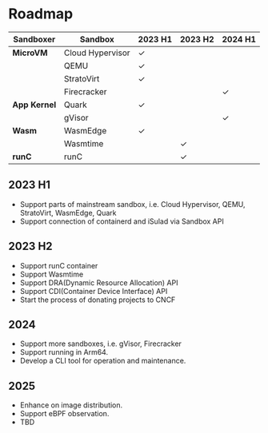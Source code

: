 # Roadmap

| Sandboxer      | Sandbox          | 2023 H1 | 2023 H2 | 2024 H1 |
|----------------|------------------|---------|---------|---------|
| **MicroVM**    | Cloud Hypervisor | ✓       |         |         |
|                | QEMU             | ✓       |         |         |
|                | StratoVirt       | ✓       |         |         |
|                | Firecracker      |         |         | ✓       |
| **App Kernel** | Quark            | ✓       |         |         |
|                | gVisor           |         |         | ✓       |
| **Wasm**       | WasmEdge         | ✓       |         |         |
|                | Wasmtime         |         | ✓       |         |
| **runC**       | runC             |         | ✓       |         |


## 2023 H1

+ Support parts of mainstream sandbox, i.e. Cloud Hypervisor, QEMU, StratoVirt, WasmEdge, Quark
+ Support connection of containerd and iSulad via Sandbox API

## 2023 H2

+ Support runC container
+ Support Wasmtime
+ Support DRA(Dynamic Resource Allocation) API
+ Support CDI(Container Device Interface) API
+ Start the process of donating projects to CNCF

## 2024

+ Support more sandboxes, i.e. gVisor, Firecracker
+ Support running in Arm64.
+ Develop a CLI tool for operation and maintenance.

## 2025

+ Enhance on image distribution.
+ Support eBPF observation.
+ TBD
